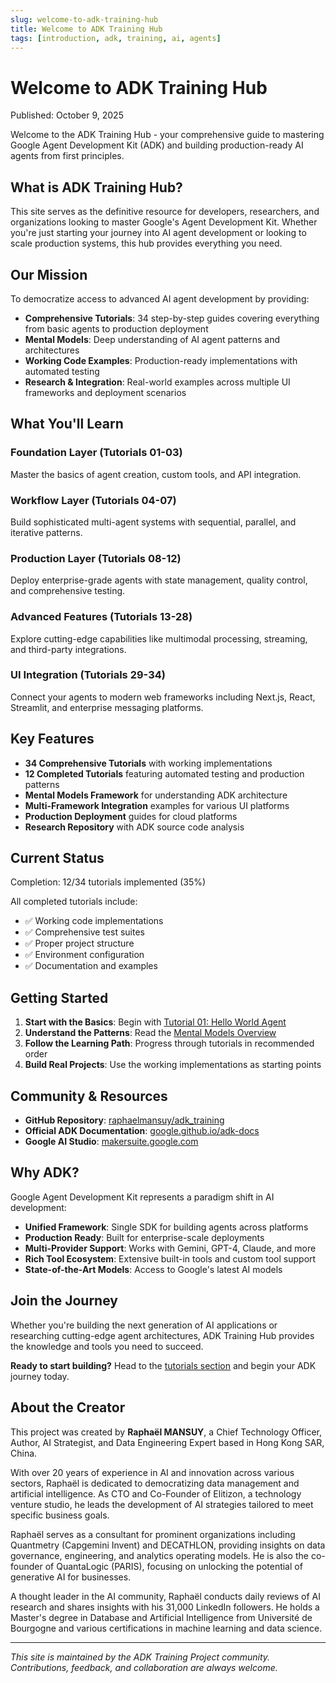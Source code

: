 ```yaml
---
slug: welcome-to-adk-training-hub
title: Welcome to ADK Training Hub
tags: [introduction, adk, training, ai, agents]
---
```


# Welcome to ADK Training Hub

Published: October 9, 2025

Welcome to the ADK Training Hub - your comprehensive guide to mastering Google Agent Development Kit (ADK) and building production-ready AI agents from first principles.

<!-- truncate -->

## What is ADK Training Hub?

This site serves as the definitive resource for developers, researchers, and organizations looking to master Google's Agent Development Kit. Whether you're just starting your journey into AI agent development or looking to scale production systems, this hub provides everything you need.

## Our Mission

To democratize access to advanced AI agent development by providing:

- **Comprehensive Tutorials**: 34 step-by-step guides covering everything from basic agents to production deployment
- **Mental Models**: Deep understanding of AI agent patterns and architectures
- **Working Code Examples**: Production-ready implementations with automated testing
- **Research & Integration**: Real-world examples across multiple UI frameworks and deployment scenarios

## What You'll Learn

### Foundation Layer (Tutorials 01-03)

Master the basics of agent creation, custom tools, and API integration.

### Workflow Layer (Tutorials 04-07)

Build sophisticated multi-agent systems with sequential, parallel, and iterative patterns.

### Production Layer (Tutorials 08-12)

Deploy enterprise-grade agents with state management, quality control, and comprehensive testing.

### Advanced Features (Tutorials 13-28)

Explore cutting-edge capabilities like multimodal processing, streaming, and third-party integrations.

### UI Integration (Tutorials 29-34)

Connect your agents to modern web frameworks including Next.js, React, Streamlit, and enterprise messaging platforms.

## Key Features

- **34 Comprehensive Tutorials** with working implementations
- **12 Completed Tutorials** featuring automated testing and production patterns
- **Mental Models Framework** for understanding ADK architecture
- **Multi-Framework Integration** examples for various UI platforms
- **Production Deployment** guides for cloud platforms
- **Research Repository** with ADK source code analysis

## Current Status

Completion: 12/34 tutorials implemented (35%)

All completed tutorials include:

- ✅ Working code implementations
- ✅ Comprehensive test suites
- ✅ Proper project structure
- ✅ Environment configuration
- ✅ Documentation and examples

## Getting Started

1. **Start with the Basics**: Begin with [Tutorial 01: Hello World Agent](/docs/tutorial/01_hello_world_agent)
2. **Understand the Patterns**: Read the [Mental Models Overview](/docs/overview)
3. **Follow the Learning Path**: Progress through tutorials in recommended order
4. **Build Real Projects**: Use the working implementations as starting points

## Community & Resources

- **GitHub Repository**: [raphaelmansuy/adk_training](https://github.com/raphaelmansuy/adk_training)
- **Official ADK Documentation**: [google.github.io/adk-docs](https://google.github.io/adk-docs)
- **Google AI Studio**: [makersuite.google.com](https://makersuite.google.com/app/apikey)

## Why ADK?

Google Agent Development Kit represents a paradigm shift in AI development:

- **Unified Framework**: Single SDK for building agents across platforms
- **Production Ready**: Built for enterprise-scale deployments
- **Multi-Provider Support**: Works with Gemini, GPT-4, Claude, and more
- **Rich Tool Ecosystem**: Extensive built-in tools and custom tool support
- **State-of-the-Art Models**: Access to Google's latest AI models

## Join the Journey

Whether you're building the next generation of AI applications or researching cutting-edge agent architectures, ADK Training Hub provides the knowledge and tools you need to succeed.

**Ready to start building?** Head to the [tutorials section](/docs/tutorial/01_hello_world_agent) and begin your ADK journey today.

## About the Creator

This project was created by **Raphaël MANSUY**, a Chief Technology Officer, Author, AI Strategist, and Data Engineering Expert based in Hong Kong SAR, China.

With over 20 years of experience in AI and innovation across various sectors, Raphaël is dedicated to democratizing data management and artificial intelligence. As CTO and Co-Founder of Elitizon, a technology venture studio, he leads the development of AI strategies tailored to meet specific business goals.

Raphaël serves as a consultant for prominent organizations including Quantmetry (Capgemini Invent) and DECATHLON, providing insights on data governance, engineering, and analytics operating models. He is also the co-founder of QuantaLogic (PARIS), focusing on unlocking the potential of generative AI for businesses.

A thought leader in the AI community, Raphaël conducts daily reviews of AI research and shares insights with his 31,000 LinkedIn followers. He holds a Master's degree in Database and Artificial Intelligence from Université de Bourgogne and various certifications in machine learning and data science.

---

_This site is maintained by the ADK Training Project community. Contributions, feedback, and collaboration are always welcome._
